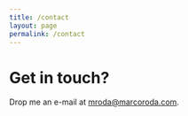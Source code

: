 ```yaml
---
title: /contact
layout: page
permalink: /contact
---
```


# Get in touch?
Drop me an e-mail at <a href="mailto:mroda@marcoroda.com?Subject=Hi" target="_top">mroda@marcoroda.com</a>.

<!-- 
<form action="mailto:mroda@marcoroda.com" method="post" enctype="text/plain">
  <input type="text" id="name" name="name" placeholder="name:" autocomplete="off">
  <input type="text" id="email" name="email" placeholder="email:" autocomplete="off">
  <textarea rows="4" id="message" name="message" placeholder="message:" autocomplete="off"></textarea>
  <input type="submit" value="[ Submit ]">
</form> -->


